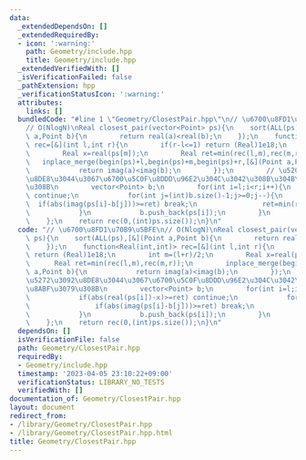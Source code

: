 ```yaml
---
data:
  _extendedDependsOn: []
  _extendedRequiredBy:
  - icon: ':warning:'
    path: Geometry/include.hpp
    title: Geometry/include.hpp
  _extendedVerifiedWith: []
  _isVerificationFailed: false
  _pathExtension: hpp
  _verificationStatusIcon: ':warning:'
  attributes:
    links: []
  bundledCode: "#line 1 \"Geometry/ClosestPair.hpp\"\n// \u6700\u8FD1\u70B9\u5BFE\n\
    // O(NlogN)\nReal closest_pair(vector<Point> ps){\n    sort(ALL(ps),[&](Point\
    \ a,Point b){\n        return real(a)<real(b);\n    });\n    function<Real(int,int)>\
    \ rec=[&](int l,int r){\n        if(r-l<=1) return (Real)1e18;\n        int m=(l+r)/2;\n\
    \        Real x=real(ps[m]);\n        Real ret=min(rec(l,m),rec(m,r));\n     \
    \   inplace_merge(begin(ps)+l,begin(ps)+m,begin(ps)+r,[&](Point a,Point b){\n\
    \            return imag(a)<imag(b);\n        });\n        // \u5206\u5272\u3092\
    \u8DE8\u3044\u3067\u6700\u5C0F\u8DDD\u96E2\u304C\u3042\u308B\u304B\u8ABF\u3079\
    \u308B\n        vector<Point> b;\n        for(int i=l;i<r;i++){\n            if(abs(real(ps[i])-x)>=ret)\
    \ continue;\n            for(int j=(int)b.size()-1;j>=0;j--){\n              \
    \  if(abs(imag(ps[i]-b[j]))>=ret) break;\n                ret=min(ret,abs(ps[i]-b[j]));\n\
    \            }\n            b.push_back(ps[i]);\n        }\n        return ret;\n\
    \    };\n    return rec(0,(int)ps.size());\n}\n"
  code: "// \u6700\u8FD1\u70B9\u5BFE\n// O(NlogN)\nReal closest_pair(vector<Point>\
    \ ps){\n    sort(ALL(ps),[&](Point a,Point b){\n        return real(a)<real(b);\n\
    \    });\n    function<Real(int,int)> rec=[&](int l,int r){\n        if(r-l<=1)\
    \ return (Real)1e18;\n        int m=(l+r)/2;\n        Real x=real(ps[m]);\n  \
    \      Real ret=min(rec(l,m),rec(m,r));\n        inplace_merge(begin(ps)+l,begin(ps)+m,begin(ps)+r,[&](Point\
    \ a,Point b){\n            return imag(a)<imag(b);\n        });\n        // \u5206\
    \u5272\u3092\u8DE8\u3044\u3067\u6700\u5C0F\u8DDD\u96E2\u304C\u3042\u308B\u304B\
    \u8ABF\u3079\u308B\n        vector<Point> b;\n        for(int i=l;i<r;i++){\n\
    \            if(abs(real(ps[i])-x)>=ret) continue;\n            for(int j=(int)b.size()-1;j>=0;j--){\n\
    \                if(abs(imag(ps[i]-b[j]))>=ret) break;\n                ret=min(ret,abs(ps[i]-b[j]));\n\
    \            }\n            b.push_back(ps[i]);\n        }\n        return ret;\n\
    \    };\n    return rec(0,(int)ps.size());\n}\n"
  dependsOn: []
  isVerificationFile: false
  path: Geometry/ClosestPair.hpp
  requiredBy:
  - Geometry/include.hpp
  timestamp: '2023-04-05 23:10:22+09:00'
  verificationStatus: LIBRARY_NO_TESTS
  verifiedWith: []
documentation_of: Geometry/ClosestPair.hpp
layout: document
redirect_from:
- /library/Geometry/ClosestPair.hpp
- /library/Geometry/ClosestPair.hpp.html
title: Geometry/ClosestPair.hpp
---
```

